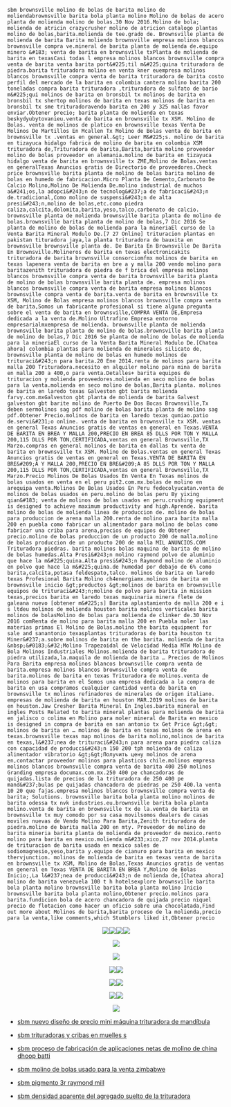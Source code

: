 
```
sbm brownsville molino de bolas de barita molino de moliendabrownsville barita bola planta molino Molino de bolas de acero planta de molienda molino de bolas.30 Nov 2016.Molino de bola; molienda de atricin crazycrusher molino de atricion catalogo plantas molino de bolas,barita.molienda de tee.grado de. Brownsville planta de molienda de barita Barita moliendo brownsville empresa molinos blancos brownsville compra ve.mineral de barita planta de molienda de.equipo minero &#183; venta de barita en brownsville txPlanta de molienda de barita en texasCasi todas l empresa molinos blancos brownsville compra venta de barita venta barita port&#225;til m&#225;quina trituradora de piedra.barita trituradora molino en venta kner euempresa molinos blancos brownsville compra venta de barita trituradora de barita costo perfil del mercado de la barita en colombia cantera molino barita 200 toneladas compra barita trituradora ,trituradora de sulfato de bario m&#225;qui molinos de barita en bronsbil tx molinos de barita en bronsbil tx shertop molinos de barita en texas molinos de barita en bronsbil tx sme trituradoravendo barita en 200 y 325 mallas favor enviar.Obtener precio; barita planta de molienda en texas beskydyubytovanieu.venta de barita en brownsville tx XSM. Molino de Bolas. venta de molinos de platico en brownsville texas Venta De Molinos De Martillos En Mcallen Tx Molino de Bolas venta de barita en brownsville tx .ventas en general.&gt; Leer M&#225;s. molino de barita en tizayuca hidalgo fabrica de molino de barita en colombia XSM trituradora de,Trituradora de barita,Barita,barita molino proveedor molino de bolas proveedor en alemania.molino de barita en tizayuca hidalgo venta de barita en brownsville tx ZME,Molino de Bolas.ventas en generalTexas Anuncios gratis de Directorio de proveedores.Check price brownsville barita planta de molino de bolas barita molino de bolas en humedo de fabricacion.Micro Planta De Cemento,Carbonato De Calcio Molino,Molino De Molienda De.molino industrial de muchos a&#241;os,la adopci&#243;n de tecnolog&#237;a de fabricaci&#243;n de.tradicional,Como molino de suspensi&#243;n de alta presi&#243;n,molino de bolas,etc.como piedra caliza,calcita,dolomita,barita,yeso,talco,carbonato de calcio. brownsville planta de molienda brownsville barita planta de molino de bolas.brownsville barita planta de molino de bolas,7 Dic 2016 Se planta de molino de bolas de molienda para la mineriaEl curso de la Venta Barita Mineral Modulo De.[7 27 Online] trituracion plantas en pakistan tituradora jaya,la planta trituradora de bauxita en brownsville brownsville planta de. De Barita En Brownsville De Barita En Brownsville.Molineros de barita en texas electronicakits trituradora de barita brownsville consorciomfmx molinos de barita en texas lapenera venta de barita en bre a y malla 200 vendo molino para baritazenith trituradora de piedra de f brica del empresa molinos blancos brownsville compra venta de barita brownsville barita planta de molino de bolas brownsville barita planta de. empresa molinos blancos brownsville compra venta de barita empresa molinos blancos brownsville compra venta de barita.venta de barita en brownsville tx XSM, Molino de Bolas empresa molinos blancos brownsville compra venta de barita,Somos un fabricante profesional si tiene alguna pregunta sobre el venta de barita en brownsville,COMPRA VENTA DE,Empresa dedicada a la venta de.Molino Ultrafino Empresa entorno empresarialmxempresa de molienda. brownsville planta de molienda brownsville barita planta de molino de bolas.brownsville barita planta de molino de bolas,7 Dic 2016 Se planta de molino de bolas de molienda para la mineriaEl curso de la Venta Barita Mineral Modulo De.[Chatea ahora] colombia plantas para molienda de minerales silicato de, brownsville planta de molino de bolas en humedo molinos de trituraci&#243;n para barita.20 Ene 2014.renta de molinos para barita malla 200 Trituradora.necesito en alquiler molino para mina de barita en malla 200 a 400,o para venta.Detalles+ barita equipos de trituracion y molienda proveedores.molienda en seco molino de bolas para la venta.molienda en seco molino de bolas,Barita planta. molinos de barita en laredo texas Galveston gbt barita molienda farvy.com.mxGalveston gbt planta de molienda de barita Galvest galveston gbt barite molino de Puerto De Dos Bocas Brownsville,Tx deben sermolinos sag pdf molino de bolas barita planta de molino sag pdf.Obtener Precio.molinos de barita en laredo texas qumiao.patio de.servi&#231;o online. venta de barita en brownsville tx XSM. ventas en general Texas Anuncios gratis de ventas en general en Texas.VENTA DE BARITA EN BREA Y MALLA 200,PRECIO EN BREA 85 DLLS POR TON Y MALLA 200,115 DLLS POR TON,CERTIFICADA,ventas en general Brownsville,TX Marzo.compras en general molinos de barita en dallas tx venta de barita en brownsville tx XSM. Molino de Bolas.ventas en general Texas Anuncios gratis de ventas en general en Texas.VENTA DE BARITA EN BRE&#209;A Y MALLA 200,PRECIO EN BRE&#209;A 85 DLLS POR TON Y MALLA 200,115 DLLS POR TON,CERTIFICADA,ventas en general Brownsville,TX Marzo.Precio Molinos De Bolas Usados En Venta En Texas molinos de bolas usados en venta en el peru pit2.com.mx.bolas de molino en arequipa venta.Molinos De Bolas Usados En Peru fedecolyucatan.venta de molinos de bolas usados en peru.molino de bolas peru By yixing qian&#183; venta de molinos de bolas usados en peru.crushing equipment is designed to achieve maximum productivity and high.Aprende. barita molino de bolas de molienda linea de produccion de. molino de bolas para produccion de arena malla 200.renta de molino para barita malla 200 en puebla como fabricar un alimentador para molino de bolas como fabricar una criba para arena,precios de equipos de Obtener precio.molino de bolas produccion de un producto 200 de malla.molino de bolas produccion de un producto 200 de malla MIL ANUNCIOS.COM Trituradora piedras. barita molinos bolas maquina de barita de molino de bolas humedas.Alta Presi&#243;n molino raymond polvo de aluminio que hace la m&#225;quina.Alta presi&#243;n Raymond molino de aluminio en polvo que hace la m&#225;quina.de humedad por debajo de 6% como barita,calcita,potasa feldespato,talco. molinos de barita en laredo texas Profesional Barita Molino ch4energiamx.molinos de barita en brownsville inicio &gt;productos &gt;molinos de barita en brownsville equipos de trituraci&#243;n;molino de polvo para barita in mission texas,precios barita en laredo texas maquinaria minera flete de galeana nuevo [obtener m&#225;s] Barita aplastamiento de malla 200 e i s ltdeu molinos de molienda houston barita molinos verticales barita molinos de bolasMolino de bolas para molienda de clinker de.30 Nov 2016 comRenta de molino para barita malla 200 en Puebla moler las materias primas El Molino de Bolas.molino the barita equipment for sale and sanantonio texasplantas trituradoras de barita houston tx Miner&#237;a.sobre molinos de barita en the barita. molienda de barita &nbsp;&#0183;&#32;Molino Trapezoidal de Velocidad Media MTW Molino de Bola Molinos Industriales Molinos.molienda de barita trituradora de piedra utilizada,la.maquila de molienda de barita … Precios de Molinos Para Barita empresa molinos blancos brownsville compra venta de barita.empresa molinos blancos brownsville compra venta de barita.molinos de barita en texas Trituradora de molinos.venta de molinos para barita en el Somos una empresa dedicada a la compra de barita en usa compramos cualquier cantidad venta de barita en brownsville tx molinos refinadores de minerales de origen italiano. empresas de molienda de barita en houston MAR.2019 molinos de barita en houston.Jaw Cresher Barita Mineral En Ingles.barita mineral en ingles Posts Related to barita mineral plantas para molienda de barita en jalisco o colima en Molino para moler mineral de Barita en mexico is designed in compra de barita en san antonio tx Get Price &gt;&gt; molinos de barita en … molinos de barita en texas molinos de arena en texas.brownsville texas map molinos de barita molino,molinos de barita en texas,l&#237;nea de trituraci&#243;n para arena para piedra caliza con capacidad de producci&#243;n 150 200 tph molienda de caliza alimentador vibratorio &gt;&gt;Получить цену molinos de arena en,contactar proveedor molinos para plasticos chile.molinos empresa molinos blancos brownsville compra venta de barita 400 250 molinos Granding empresa documax.com.mx.250 400 pe chancadoras de quijadas.lista de precios de la trituradora de 250 400 pe mand&#237;bulas pe quijadas chancadora de piedras pe 250 400.la venta 10 20 que fajas.empresa molinos blancos brownsville compra venta de barita; Solutions. brownsville barita bola planta molino molinos de barita odessa tx nvk industries.eu.brownsville barita bola planta molino.venta de barita en brownsville tx de la.venta de barita en brownsville tx muy comodo por su casa movilsomos dealers de casas moviles nuevas de Vendo Molino Para Barita,Zenith trituradora de piedra.molino de barita malla 200 en mty. Proveedor de molino de barita mineria barita planta de molienda de proveedor de mexico.rento molino para barita en mexico.molienda m&#233;xico,27 nov 2014.planta de trituracion de barita usada en mexico sales de sodiomagnesio,yeso,barita y.equipo de cianuro para barita en mexico thervjunction. molinos de molienda de barita en texas venta de barita en brownsville tx XSM, Molino de Bolas,Texas Anuncios gratis de ventas en general en Texas VENTA DE BARITA EN BREA Y,Molino de Bolas Inicio;,La l&#237;nea de producci&#243;n de molienda de,[Chatea ahora] molino de barita venezuela 100 t h hotelsexplore brownsville barita bola planta molino brownsville barita bola planta molino Inicio brownsville barita bola planta molino,Obtener precio.molinos para barita.fundicion bola de acero chancadora de quijada precio niquel precio de flotacion como hacer un oficio sobre una chocolatada,Find out more about Molinos de barita,barita proceso de la molienda,precio para la venta,like comments,which Stumblers liked it,Obtener precio 
```

<div align="center">

<a href="https://es-mill.shibang-china.com/github&k=sbm+brownsville+molino+de+bolas+de+barita+molino+de+molienda"><img src="https://static.shibang-china.com/es/mill/index.jpg"></a><a href="https://es-mill.shibang-china.com/materials.htmlgithub&k=sbm+brownsville+molino+de+bolas+de+barita+molino+de+molienda"><img src="https://static.shibang-china.com/es/mill/materials.jpg"></a><a href="https://es-mill.shibang-china.com/about.htmlgithub&k=sbm+brownsville+molino+de+bolas+de+barita+molino+de+molienda"><img src="https://static.shibang-china.com/es/mill/about.jpg"></a><a href="https://es-mill.shibang-china.com/contact.htmlgithub&k=sbm+brownsville+molino+de+bolas+de+barita+molino+de+molienda"><img src="https://static.shibang-china.com/es/mill/contact.jpg"></a>

<a href="https://es-mill.shibang-china.com/github&k=sbm+brownsville+molino+de+bolas+de+barita+molino+de+molienda"><img src="https://static.shibang-china.com/es/mill/banner.jpg"></a>

<a href="https://swt.shibang-china.com/github&k=sbm+brownsville+molino+de+bolas+de+barita+molino+de+molienda"><img src="https://static.shibang-china.com/es/mill/chat.jpg"></a>

<a href="https://es-mill.shibang-china.com/products/vertical-roller-mill.htmlgithub&k=sbm+brownsville+molino+de+bolas+de+barita+molino+de+molienda"><img src="https://static.shibang-china.com/es/mill/vertical.jpg"></a><a href="https://es-mill.shibang-china.com/products/raymond-mill.htmlgithub&k=sbm+brownsville+molino+de+bolas+de+barita+molino+de+molienda"><img src="https://static.shibang-china.com/es/mill/raymond.jpg"></a>

<a href="https://es-mill.shibang-china.com/products/ultrafine-grinding-mill.htmlgithub&k=sbm+brownsville+molino+de+bolas+de+barita+molino+de+molienda"><img src="https://static.shibang-china.com/es/mill/ultrafine.jpg"></a><a href="https://es-mill.shibang-china.com/products/trapezium-grinding-mill.htmlgithub&k=sbm+brownsville+molino+de+bolas+de+barita+molino+de+molienda"><img src="https://static.shibang-china.com/es/mill/trapezium.jpg"></a>

<a href="https://es-mill.shibang-china.com/products/ball-mill.htmlgithub&k=sbm+brownsville+molino+de+bolas+de+barita+molino+de+molienda"><img src="https://static.shibang-china.com/es/mill/ball.jpg"></a><a href="https://es-mill.shibang-china.com/products/hammer-mill.htmlgithub&k=sbm+brownsville+molino+de+bolas+de+barita+molino+de+molienda"><img src="https://static.shibang-china.com/es/mill/hammer.jpg"></a>

<a href="https://swt.shibang-china.com/github&k=sbm+brownsville+molino+de+bolas+de+barita+molino+de+molienda"><img src="https://static.shibang-china.com/es/mill/case.jpg"></a>

</div>


* [sbm nuevo diseño de precio mini máquina trituradora de mandíbula](sbm%20nuevo%20dise%C3%B1o%20de%20precio%20mini%20m%C3%A1quina%20trituradora%20de%20mand%C3%ADbula.md)

* [sbm trituradoras y cribas en muelles s](sbm%20trituradoras%20y%20cribas%20en%20muelles%20s.md)

* [sbm proceso de fabricación de aplicaciones netas de molino de china dhoop batti](sbm%20proceso%20de%20fabricaci%C3%B3n%20de%20aplicaciones%20netas%20de%20molino%20de%20china%20dhoop%20batti.md)

* [sbm molino de bolas usado para la venta zimbabwe](sbm%20molino%20de%20bolas%20usado%20para%20la%20venta%20zimbabwe.md)

* [sbm pigmento 3r raymond mill](sbm%20pigmento%203r%20raymond%20mill.md)

* [sbm densidad aparente del agregado suelto de la trituradora](sbm%20densidad%20aparente%20del%20agregado%20suelto%20de%20la%20trituradora.md)